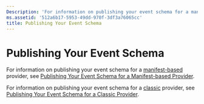 ```yaml
---
Description: 'For information on publishing your event schema for a manifest-based provider, see Publishing Your Event Schema for a Manifest-based Provider.For information on publishing your event schema for a classic provider, see Publishing Your Event Schema for a Classic Provider.'
ms.assetid: '512a6b17-5953-49dd-970f-3df3a76065cc'
title: Publishing Your Event Schema
---
```


# Publishing Your Event Schema

For information on publishing your event schema for a [manifest-based](about-event-tracing.md#providers) provider, see [Publishing Your Event Schema for a Manifest-based Provider](publishing-your-event-schema-for-a-manifest-base-provider.md).

For information on publishing your event schema for a [classic](about-event-tracing.md#providers) provider, see [Publishing Your Event Schema for a Classic Provider](publishing-your-event-schema-for-a-classic-provider.md).

 

 



